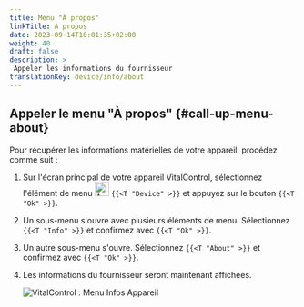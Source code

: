 ```yaml
---
title: Menu "À propos"
linkTitle: À propos
date: 2023-09-14T10:01:35+02:00
weight: 40
draft: false
description: >
 Appeler les informations du fournisseur
translationKey: device/info/about
---
```

## Appeler le menu "À propos" {#call-up-menu-about}

Pour récupérer les informations matérielles de votre appareil, procédez comme suit :

1. Sur l'écran principal de votre appareil VitalControl, sélectionnez l'élément de menu <img src="/icons/device.svg" width="25" align="bottom" alt="Appareil" /> `{{<T "Device" >}}` et appuyez sur le bouton `{{<T "Ok" >}}`.

2. Un sous-menu s'ouvre avec plusieurs éléments de menu. Sélectionnez `{{<T "Info" >}}` et confirmez avec `{{<T "Ok" >}}`.

3. Un autre sous-menu s'ouvre. Sélectionnez `{{<T "About" >}}` et confirmez avec `{{<T "Ok" >}}`.

4. Les informations du fournisseur seront maintenant affichées.

   ![VitalControl : Menu Infos Appareil](../images/about.png "Appeler les informations du fournisseur")

